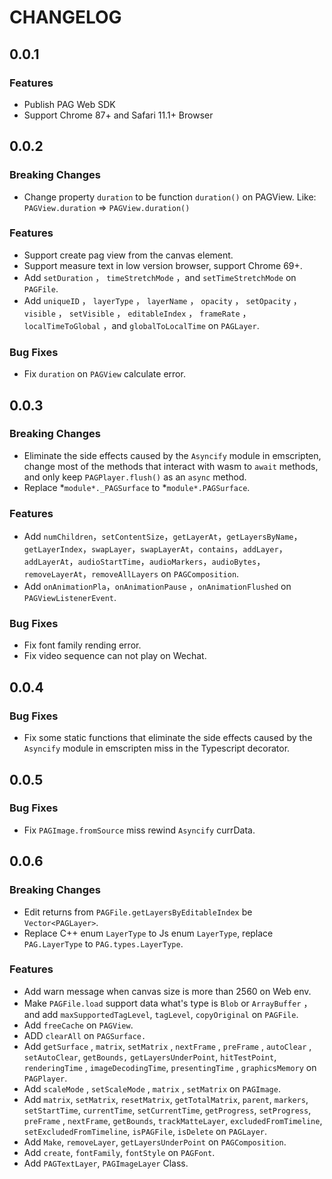 # CHANGELOG

## 0.0.1

### Features

- Publish PAG Web SDK
- Support Chrome 87+ and Safari 11.1+ Browser

## 0.0.2

### Breaking Changes

- Change property `duration` to be function `duration()` on PAGView. Like: `PAGView.duration` ⇒ `PAGView.duration()`

### Features

- Support create pag view from the canvas element.
- Support measure text in low version browser, support Chrome 69+.
- Add `setDuration` ， `timeStretchMode` ，and `setTimeStretchMode` on `PAGFile`.
- Add `uniqueID` ， `layerType` ， `layerName` ， `opacity` ， `setOpacity` ， `visible` ， `setVisible`  ， `editableIndex` ， `frameRate` ， `localTimeToGlobal` ，and `globalToLocalTime` on `PAGLayer`.

### Bug Fixes

- Fix `duration` on `PAGView` calculate error.

## 0.0.3

### Breaking Changes

- Eliminate the side effects caused by the `Asyncify` module in emscripten, change most of the methods that interact with wasm to `await` methods, and only keep `PAGPlayer.flush()` as an `async` method.
- Replace  *`module*._PAGSurface`  to  *`module*.PAGSurface`.

### Features

- Add  `numChildren`，`setContentSize`，`getLayerAt`，`getLayersByName`，`getLayerIndex`，`swapLayer`，`swapLayerAt`，`contains`，`addLayer`，`addLayerAt`，`audioStartTime`，`audioMarkers`，`audioBytes`，`removeLayerAt`，`removeAllLayers`  on `PAGComposition`.
- Add  `onAnimationPla`，`onAnimationPause` ，`onAnimationFlushed` on `PAGViewListenerEvent`.

### Bug Fixes

- Fix font family rending error.
- Fix video sequence can not play on Wechat.

## 0.0.4

### Bug Fixes

- Fix some static functions that eliminate the side effects caused by the `Asyncify` module in emscripten miss in the Typescript decorator.

## 0.0.5

### Bug Fixes

- Fix `PAGImage.fromSource` miss rewind `Asyncify` currData.

## 0.0.6

### Breaking Changes

- Edit returns from `PAGFile.getLayersByEditableIndex` be `Vector<PAGLayer>`.
- Replace C++ enum `LayerType` to Js enum `LayerType`,  replace `PAG.LayerType` to `PAG.types.LayerType`.

### Features

- Add warn message when canvas size is more than 2560 on Web env.
- Make `PAGFile.load` support data what's type is  `Blob` or `ArrayBuffer` ，and add `maxSupportedTagLevel`, `tagLevel`, `copyOriginal` on `PAGFile`.
- Add `freeCache` on  `PAGView`.
- ADD `clearAll` on `PAGSurface.`
- Add  `getSurface` , `matrix`, `setMatrix` , `nextFrame` ,  `preFrame` ,  `autoClear` , `setAutoClear`, `getBounds,` `getLayersUnderPoint`,  `hitTestPoint`,  `renderingTime` , `imageDecodingTime`,  `presentingTime` ,  `graphicsMemory` on `PAGPlayer`.
- Add  `scaleMode`  ,  `setScaleMode` , `matrix` , `setMatrix` on `PAGImage`.
- Add `matrix`, `setMatrix`, `resetMatrix`, `getTotalMatrix`, `parent`, `markers`, `setStartTime`, `currentTime`, `setCurrentTime`, `getProgress`, `setProgress`, `preFrame` , `nextFrame`, `getBounds`, `trackMatteLayer`, `excludedFromTimeline`,  `setExcludedFromTimeline`, `isPAGFile`, `isDelete` on `PAGLayer`.
- Add `Make`, `removeLayer`, `getLayersUnderPoint` on `PAGComposition`.
- Add `create`, `fontFamily`, `fontStyle` on `PAGFont`.
- Add `PAGTextLayer`, `PAGImageLayer` Class.